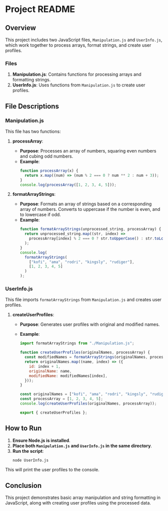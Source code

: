 # Project README

## Overview

This project includes two JavaScript files, `Manipulation.js` and `UserInfo.js`, which work together to process arrays, format strings, and create user profiles.

### Files

1. **Manipulation.js**: Contains functions for processing arrays and formatting strings.
2. **UserInfo.js**: Uses functions from `Manipulation.js` to create user profiles.

## File Descriptions

### Manipulation.js

This file has two functions:

1. **processArray**:

   - **Purpose**: Processes an array of numbers, squaring even numbers and cubing odd numbers.
   - **Example**:
     ```javascript
     function processArray(x) {
       return x.map((num) => (num % 2 === 0 ? num ** 2 : num + 3));
     }
     console.log(processArray([1, 2, 3, 4, 5]));
     ```

2. **formatArrayStrings**:
   - **Purpose**: Formats an array of strings based on a corresponding array of numbers. Converts to uppercase if the number is even, and to lowercase if odd.
   - **Example**:
     ```javascript
     function formatArrayStrings(unprocessed_string, processArray) {
       return unprocessed_string.map((str, index) =>
         processArray[index] % 2 === 0 ? str.toUpperCase() : str.toLowerCase()
       );
     }
     console.log(
       formatArrayStrings(
         ["kofi", "ama", "rodri", "kingsly", "rudiger"],
         [1, 2, 3, 4, 5]
       )
     );
     ```

### UserInfo.js

This file imports `formatArrayStrings` from `Manipulation.js` and creates user profiles.

1. **createUserProfiles**:

   - **Purpose**: Generates user profiles with original and modified names.
   - **Example**:

     ```javascript
     import formatArrayStrings from "./Manipulation.js";

     function createUserProfiles(originalNames, processArray) {
       const modifiedNames = formatArrayStrings(originalNames, processArray);
       return originalNames.map((name, index) => ({
         id: index + 1,
         originalName: name,
         modifiedName: modifiedNames[index],
       }));
     }

     const originalNames = ["kofi", "ama", "rodri", "kingsly", "rudiger"];
     const processArray = [1, 2, 3, 4, 5];
     console.log(createUserProfiles(originalNames, processArray));

     export { createUserProfiles };
     ```

## How to Run

1. **Ensure Node.js is installed**.
2. **Place both `Manipulation.js` and `UserInfo.js` in the same directory**.
3. **Run the script**:
   ```bash
   node UserInfo.js
   ```

This will print the user profiles to the console.

## Conclusion

This project demonstrates basic array manipulation and string formatting in JavaScript, along with creating user profiles using the processed data.
